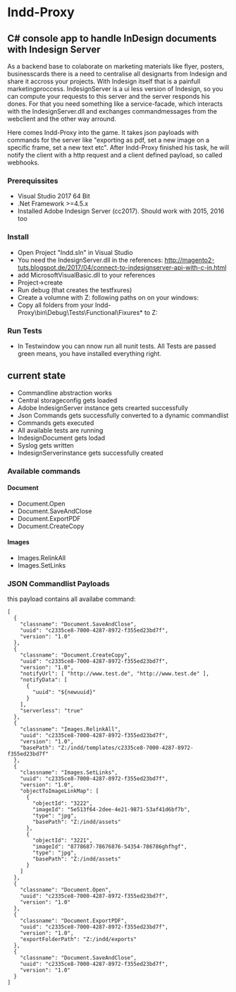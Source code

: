 # Indd-Proxy
## C# console app to handle InDesign documents with Indesign Server

As a backend base to colaborate on marketing materials like flyer, posters, businesscards there is a need to centralise all designarts from Indesign and share it accross your projects. With Indesign itself that is a painfull marketingproccess. IndesignServer is a ui less version of Indesign, so you can compute your requests to this server and the server responds his dones. For that you need something like a service-facade, which interacts with the IndesignServer.dll and exchanges commandmessages from the webclient and the other way arround.

Here comes Indd-Proxy into the game. It takes json payloads with commands for the server like "exporting as pdf, set a new image on a specific frame, set a new text etc". After Indd-Proxy finished his task, he will notify the client with a http request and a client defined payload, so called webhooks. 

### Prerequissites
- Visual Studio 2017 64 Bit
- .Net Framework >=4.5.x
- Installed Adobe Indesign Server (cc2017). Should work with 2015, 2016 too

### Install
- Open Project "Indd.sln" in Visual Studio
- You need the IndesignServer.dll in the references: http://magento2-tuts.blogspot.de/2017/04/connect-to-indesignserver-api-with-c-in.html 
- add MicrosoftVisualBasic.dll to your references
- Project->create
- Run debug (that creates the testfxures)
- Create a volumne with Z: following paths on on your windows: 
- Copy all folders from your <projectroot>Indd-Proxy\bin\Debug\Tests\Functional\Fixures\* to Z:    

### Run Tests
- In Testwindow you can nnow run all nunit tests. All Tests are passed green means, you have installed everything right.

## current state
- Commandline abstraction works 
- Central storageconfig gets loaded
- Adobe IndesignServer instance gets crearted successfully
- Json Commands gets successfully converted to a dynamic commandlist
- Commands gets executed
- All available tests are running
- IndesignDocument gets lodad
- Syslog gets written
- IndesignServerinstance gets successfully created

### Available commands
#### Document
- Document.Open
- Document.SaveAndClose
- Document.ExportPDF
- Document.CreateCopy
#### Images
- Images.RelinkAll
- Images.SetLinks

### JSON Commandlist Payloads
this payload contains all availabe command:

```
[
  {
    "classname": "Document.SaveAndClose",
    "uuid": "c2335ce8-7000-4287-8972-f355ed23bd7f",
    "version": "1.0"
  },
  {
    "classname": "Document.CreateCopy",
    "uuid": "c2335ce8-7000-4287-8972-f355ed23bd7f",
    "version": "1.0",
    "notifyUrl": [ "http://www.test.de", "http://www.test.de" ],
    "notifyData": [
      {
        "uuid": "${newuuid}"
      }
    ],
    "serverless": "true"
  },
  {
    "classname": "Images.RelinkAll",
    "uuid": "c2335ce8-7000-4287-8972-f355ed23bd7f",
    "version": "1.0",
    "basePath": "Z:/indd/templates/c2335ce8-7000-4287-8972-f355ed23bd7f"
  },
  {
    "classname": "Images.SetLinks",
    "uuid": "c2335ce8-7000-4287-8972-f355ed23bd7f",
    "version": "1.0",
    "objectToImageLinkMap": [
      {
        "objectId": "3222",
        "imageId": "5e513f64-2dee-4e21-9871-53af41d6bf7b",
        "type": "jpg",
        "basePath": "Z:/indd/assets"
      },
      {
        "objectId": "3221",
        "imageId": "8778687-78676876-54354-786786ghfhgf",
        "type": "jpg",
        "basePath": "Z:/indd/assets"
      }
    ]
  },
  {
    "classname": "Document.Open",
    "uuid": "c2335ce8-7000-4287-8972-f355ed23bd7f",
    "version": "1.0"
  },
  {
    "classname": "Document.ExportPDF",
    "uuid": "c2335ce8-7000-4287-8972-f355ed23bd7f",
    "version": "1.0",
    "exportFolderPath": "Z:/indd/exports"
  },
  {
    "classname": "Document.SaveAndClose",
    "uuid": "c2335ce8-7000-4287-8972-f355ed23bd7f",
    "version": "1.0"
  }
]
```
